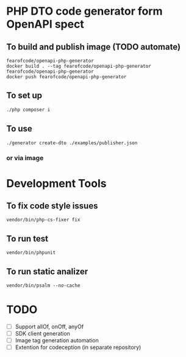 # PHP DTO code generator form OpenAPI spect

## To build and publish image (TODO automate)
```shell
fearofcode/openapi-php-generator
docker build . --tag fearofcode/openapi-php-generator fearofcode/openapi-php-generator
docker push fearofcode/openapi-php-generator 
```

## To set up 
```bash
./php composer i
```
## To use 
```shell
./generator create-dto ./examples/publisher.json  
```
### or via image 


# Development Tools
## To fix code style issues 
`vendor/bin/php-cs-fixer fix`
## To run test
`vendor/bin/phpunit`
## To run static analizer
`vendor/bin/psalm --no-cache`
# TODO
- [ ] Support allOf, onOff, anyOf
- [ ] SDK client generation
- [ ] Image tag generation automation
- [ ] Extention for codeception (in separate repository)
